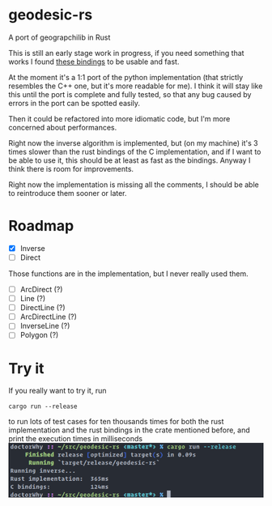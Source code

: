 # geodesic-rs
A port of geograpchilib in Rust

This is still an early stage work in progress, if you need something that works I
found [these bindings](https://github.com/savage13/geographiclib) to be usable and fast.

At the moment it's a 1:1 port of the python implementation (that strictly resembles the C++ one, but it's more readable for me).
I think it will stay like this until the port is complete and fully tested, so that any bug caused by errors in the port can be spotted easily.

Then it could be refactored into more idiomatic code, but I'm more concerned about performances.

Right now the inverse algorithm is implemented, but (on my machine) it's 3 times slower than the rust bindings of the C implementation,
and if I want to be able to use it, this should be at least as fast as the bindings. Anyway I think there is room for improvements.

Right now the implementation is missing all the comments, I should be able to
reintroduce them sooner or later.

# Roadmap
- [x] Inverse
- [ ] Direct

Those functions are in the implementation, but I never really used them.

- [ ] ArcDirect (?)
- [ ] Line (?)
- [ ] DirectLine (?)
- [ ] ArcDirectLine (?)
- [ ] InverseLine (?)
- [ ] Polygon (?)

# Try it
If you really want to try it, run
```
cargo run --release
```
to run lots of test cases for ten thousands times for both the rust implementation and the rust bindings in the crate mentioned before, and print the execution times in milliseconds
![Screenshot](images/bench.png)
